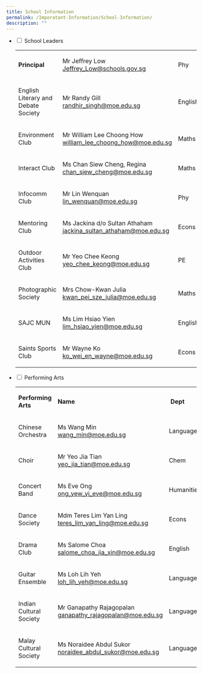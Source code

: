 ```yaml
---
title: School Information
permalink: /Imporatant-Information/School-Information/
description: ""
---
```

<ul class="jekyllcodex_accordion">
<li><input id="accordion1" type="checkbox" /> <label for="accordion1">School Leaders</label>
<div>
<table>
<tbody>
<tr>
<td>
	<p><strong>Principal</strong></p>
</td>
<td>
<p>Mr Jeffrey Low<br /><a href="mailto:Jeffrey_Low@schools.gov.sg">Jeffrey_Low@schools.gov.sg</a></p>
</td>
<td>
<p>Phy</p>
</td>
</tr>
<tr>
<td>
<p>English Literary and Debate Society</p>
</td>
<td>
<p>Mr Randy Gill<br /><a href="mailto:randhir_singh@moe.edu.sg">randhir_singh@moe.edu.sg</a></p>
</td>
<td>
<p>English</p>
</td>
</tr>
<tr>
<td>
<p>Environment Club</p>
</td>
<td>
<p>Mr William Lee Choong How<br /><a href="mailto:william_lee_choong_how@moe.edu.sg">william_lee_choong_how@moe.edu.sg</a></p>
</td>
<td>
<p>Maths</p>
</td>
</tr>
<tr>
<td>
<p>Interact Club</p>
</td>
<td>
<p>Ms Chan Siew Cheng, Regina<br /><a href="mailto:chan_siew_cheng@moe.edu.sg">chan_siew_cheng@moe.edu.sg</a></p>
</td>
<td>
<p>Maths</p>
</td>
</tr>
<tr>
<td>
<p>Infocomm Club</p>
</td>
<td>
<p>Mr Lin Wenquan<br /><a href="mailto:lin_wenquan@moe.edu.sg">lin_wenquan@moe.edu.sg</a></p>
</td>
<td>
<p>Phy</p>
</td>
</tr>
<tr>
<td>
<p>Mentoring Club</p>
</td>
<td>
<p>Ms Jackina d/o Sultan Athaham<br /><a href="mailto:jackina_sultan_athaham@moe.edu.sg" target="">jackina_sultan_athaham@moe.edu.sg</a></p>
</td>
<td>
<p>Econs</p>
</td>
</tr>
<tr>
<td>
<p>Outdoor Activities Club</p>
</td>
<td>
<p>Mr Yeo Chee Keong<br /><a href="mailto:yeo_chee_keong@moe.edu.sg">yeo_chee_keong@moe.edu.sg</a></p>
</td>
<td>
<p>PE</p>
</td>
</tr>
<tr>
<td>
<p>Photographic Society</p>
</td>
<td>
<p>Mrs Chow-Kwan Julia<br /><a href="mailto:kwan_pei_sze_julia@moe.edu.sg">kwan_pei_sze_julia@moe.edu.sg</a></p>
</td>
<td>
<p>Maths</p>
</td>
</tr>
<tr>
<td>
<p>SAJC MUN</p>
</td>
<td>
<p>Ms Lim Hsiao Yien<br /><a href="mailto:lim_hsiao_yien@moe.edu.sg">lim_hsiao_yien@moe.edu.sg</a></p>
</td>
<td>
<p>English</p>
</td>
</tr>
<tr>
<td>
<p>Saints Sports Club</p>
</td>
<td>
<p>Mr Wayne Ko<br /><a href="mailto:ko_wei_en_wayne@moe.edu.sg">ko_wei_en_wayne@moe.edu.sg</a></p>
</td>
<td>
<p>Econs</p>
</td>
</tr>
</tbody>
</table>
</div>
</li>
	<li><input id="accordion2" type="checkbox" /> <label for="accordion2">Performing Arts</label>
<div>
<table>
<tbody>
<tr>
<td>
<p><strong>Performing Arts</strong></p>
</td>
<td>
<p><strong>Name</strong></p>
</td>
<td>
<p><strong>&nbsp;Dept</strong></p>
</td>
</tr>
<tr>
<td>
<p>Chinese Orchestra</p>
</td>
<td>
<p>Ms Wang Min<br /><a href="mailto:wang_min@moe.edu.sg" target="">wang_min@moe.edu.sg</a></p>
</td>
<td>
<p>Language</p>
</td>
</tr>
<tr>
<td>
<p>Choir</p>
</td>
<td>
<p>Mr Yeo Jia Tian<br /><a href="mailto:yeo_jia_tian@moe.edu.sg">yeo_jia_tian@moe.edu.sg</a></p>
</td>
<td>
<p>Chem</p>
</td>
</tr>
<tr>
<td>
<p>Concert Band</p>
</td>
<td>
<p>Ms Eve Ong<br /><a href="mailto:ong_yew_yi_eve@moe.edu.sg">ong_yew_yi_eve@moe.edu.sg</a></p>
</td>
<td>
<p>Humanities</p>
</td>
</tr>
<tr>
<td>
<p>Dance Society</p>
</td>
<td>
<p>Mdm Teres Lim Yan Ling<br /><a href="mailto:teres_lim_yan_ling@moe.edu.sg">teres_lim_yan_ling@moe.edu.sg</a></p>
</td>
<td>
<p>Econs</p>
</td>
</tr>
<tr>
<td>
<p>Drama Club</p>
</td>
<td>
<p>Ms Salome Choa<br /><a href="mailto:salome_choa_jia_xin@moe.edu.sg">salome_choa_jia_xin@moe.edu.sg</a></p>
</td>
<td>
<p>English</p>
</td>
</tr>
<tr>
<td>
<p>Guitar Ensemble</p>
</td>
<td>
<p>Ms Loh Lih Yeh<br /><a href="mailto:loh_lih_yeh@moe.edu.sg">loh_lih_yeh@moe.edu.sg</a></p>
</td>
<td>
<p>Language</p>
</td>
</tr>
<tr>
<td>
<p>Indian Cultural Society</p>
</td>
<td>
<p>Mr Ganapathy Rajagopalan<br /><a href="mailto:ganapathy_rajagopalan@moe.edu.sg">ganapathy_rajagopalan@moe.edu.sg</a></p>
</td>
<td>
<p>Language</p>
</td>
</tr>
<tr>
<td>
<p>Malay Cultural Society</p>
</td>
<td>
<p>Ms Noraidee Abdul Sukor<br /><a href="mailto:noraidee_abdul_sukor@moe.edu.sg">noraidee_abdul_sukor@moe.edu.sg</a></p>
</td>
<td>
<p>Language</p>
</td>
</tr>
</tbody>
</table>
</div>
</li>